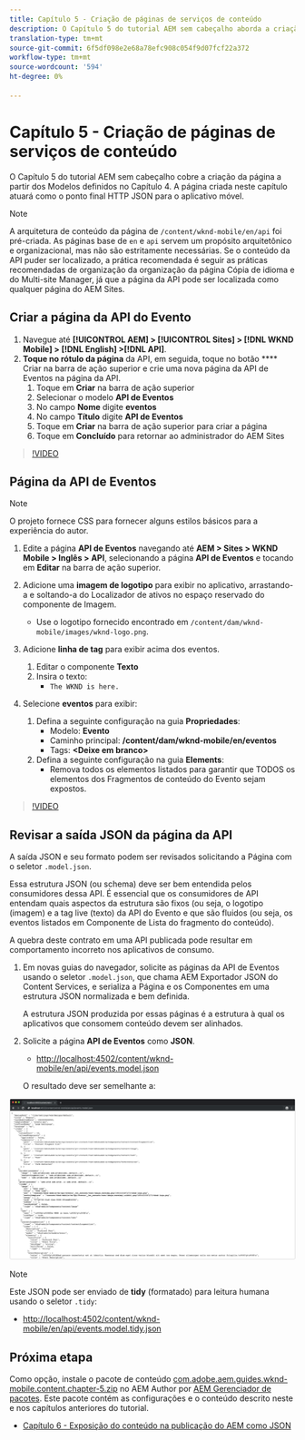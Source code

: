 ```yaml
---
title: Capítulo 5 - Criação de páginas de serviços de conteúdo
description: O Capítulo 5 do tutorial AEM sem cabeçalho aborda a criação de páginas a partir dos Modelos definidos no Capítulo 4. Essas páginas atuarão como pontos finais HTTP JSON.
translation-type: tm+mt
source-git-commit: 6f5df098e2e68a78efc908c054f9d07fcf22a372
workflow-type: tm+mt
source-wordcount: '594'
ht-degree: 0%

---
```



# Capítulo 5 - Criação de páginas de serviços de conteúdo

O Capítulo 5 do tutorial AEM sem cabeçalho cobre a criação da página a partir dos Modelos definidos no Capítulo 4. A página criada neste capítulo atuará como o ponto final HTTP JSON para o aplicativo móvel.

>[!NOTE]
>
> A arquitetura de conteúdo da página de `/content/wknd-mobile/en/api` foi pré-criada. As páginas base de `en` e `api` servem um propósito arquitetônico e organizacional, mas não são estritamente necessárias. Se o conteúdo da API puder ser localizado, a prática recomendada é seguir as práticas recomendadas de organização da organização da página Cópia de idioma e do Multi-site Manager, já que a página da API pode ser localizada como qualquer página do AEM Sites.

## Criar a página da API do Evento

1. Navegue até **[!UICONTROL AEM] > [!UICONTROL Sites] > [!DNL WKND Mobile] > [!DNL English] >[!DNL API]**.
1. **Toque no rótulo da página** da API, em seguida, toque no botão  **** Criar na barra de ação superior e crie uma nova página da API de Eventos na página da API.
   1. Toque em **Criar** na barra de ação superior
   1. Selecionar o modelo **API de Eventos**
   1. No campo **Nome** digite **eventos**
   1. No campo **Título** digite **API de Eventos**
   1. Toque em **Criar** na barra de ação superior para criar a página
   1. Toque em **Concluído** para retornar ao administrador do AEM Sites

>[!VIDEO](https://video.tv.adobe.com/v/28340/?quality=12&learn=on)

## Página da API de Eventos

>[!NOTE]
>
> O projeto fornece CSS para fornecer alguns estilos básicos para a experiência do autor.

1. Edite a página **API de Eventos** navegando até **AEM > Sites > WKND Mobile > Inglês > API**, selecionando a página **API de Eventos** e tocando em **Editar** na barra de ação superior.
1. Adicione uma **imagem de logotipo** para exibir no aplicativo, arrastando-a e soltando-a do Localizador de ativos no espaço reservado do componente de Imagem.
   * Use o logotipo fornecido encontrado em `/content/dam/wknd-mobile/images/wknd-logo.png`.

1. Adicione **linha de tag** para exibir acima dos eventos.
   1. Editar o componente **Texto**
   1. Insira o texto:
      * `The WKND is here.`

1. Selecione **eventos** para exibir:
   1. Defina a seguinte configuração na guia **Propriedades**:
      * Modelo: **Evento**
      * Caminho principal: **/content/dam/wknd-mobile/en/eventos**
      * Tags: **&lt;Deixe em branco>**
   1. Defina a seguinte configuração na guia **Elements**:
      * Remova todos os elementos listados para garantir que TODOS os elementos dos Fragmentos de conteúdo do Evento sejam expostos.

>[!VIDEO](https://video.tv.adobe.com/v/28339/?quality=12&learn=on)

## Revisar a saída JSON da página da API

A saída JSON e seu formato podem ser revisados solicitando a Página com o seletor `.model.json`.

Essa estrutura JSON (ou schema) deve ser bem entendida pelos consumidores dessa API. É essencial que os consumidores de API entendam quais aspectos da estrutura são fixos (ou seja, o logotipo (imagem) e a tag live (texto) da API do Evento e que são fluidos (ou seja, os eventos listados em Componente de Lista do fragmento do conteúdo).

A quebra deste contrato em uma API publicada pode resultar em comportamento incorreto nos aplicativos de consumo.

1. Em novas guias do navegador, solicite as páginas da API de Eventos usando o seletor `.model.json`, que chama AEM Exportador JSON do Content Services, e serializa a Página e os Componentes em uma estrutura JSON normalizada e bem definida.

   A estrutura JSON produzida por essas páginas é a estrutura à qual os aplicativos que consomem conteúdo devem ser alinhados.

1. Solicite a página **API de Eventos** como **JSON**.

   * [http://localhost:4502/content/wknd-mobile/en/api/events.model.json](http://localhost:4502/content/wknd-mobile/en/api/events.model.tidy.json)

   O resultado deve ser semelhante a:

![Saída JSON do AEM Content Services](assets/chapter-5/json-output.png)

>[!NOTE]
>
> Este JSON pode ser enviado de **tidy** (formatado) para leitura humana usando o seletor `.tidy`:
> * [http://localhost:4502/content/wknd-mobile/en/api/events.model.tidy.json](http://localhost:4502/content/wknd-mobile/en/api/events.model.tidy.json)


## Próxima etapa

Como opção, instale o pacote de conteúdo [com.adobe.aem.guides.wknd-mobile.content.chapter-5.zip](https://github.com/adobe/aem-guides-wknd-mobile/releases/latest) no AEM Author por [AEM Gerenciador de pacotes](http://localhost:4502/crx/packmgr/index.jsp). Este pacote contém as configurações e o conteúdo descrito neste e nos capítulos anteriores do tutorial.

* [Capítulo 6 - Exposição do conteúdo na publicação do AEM como JSON](./chapter-6.md)
